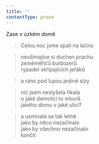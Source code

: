 ```yaml
---
title: ''
contentType: prose
---
```


Zase v úzkém domě

> Celou noc jsme spali na lačno

> nevšímajíce si duchen prachu  
> zeměměřičů buldozerů  
> rypadel skřípajících jeřábů

> a ráno pod lupou jediné slzy

> nic jsem neslyšela říkala  
> o jaké demolici to mluvíš  
> jakého domu v jaké ulici?

> a usmívala se tak letně  
> jako by něco nezačínalo  
> jako by všechno nezačínalo  
> končit
